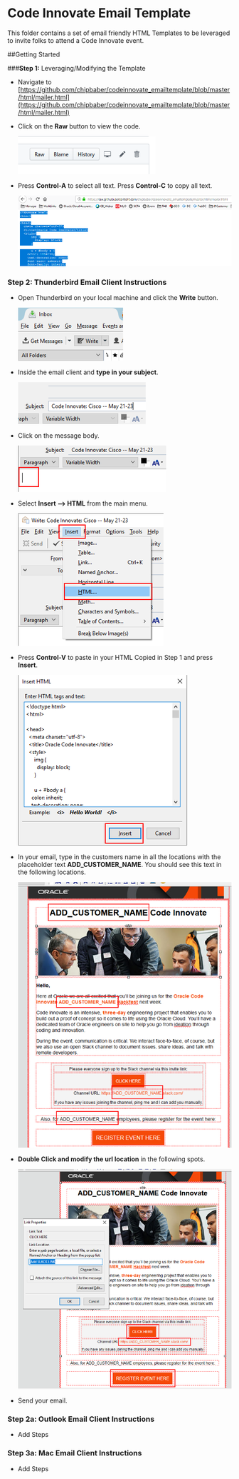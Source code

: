 # Code Innovate Email Template
This folder contains a set of email friendly HTML Templates to be leveraged to invite folks to attend a Code Innovate event.

##Getting Started

###**Step 1:** Leveraging/Modifying the Template

- Navigate to [https://github.com/chipbaber/codeinnovate_emailtemplate/blob/master/html/mailer.html](https://github.com/chipbaber/codeinnovate_emailtemplate/blob/master/html/mailer.html)

- Click on the **Raw** button to view the code.

  ![](images/README-b1064f4c.png)

- Press **Control-A** to select all text. Press **Control-C** to copy all text.

  ![](images/README-367ebbf8.png)

### **Step 2:** Thunderbird Email Client Instructions

- Open Thunderbird on your local machine and click the **Write** button.

  ![](images/README-27fe768d.png)

- Inside the email client and **type in your subject**.

  ![](images/README-560f7ab0.png)

- Click on the message body.

  ![](images/README-1f73e986.png)

- Select **Insert --> HTML** from the main menu.

  ![](images/README-53c269d4.png)

- Press **Control-V** to paste in your HTML Copied in Step 1 and press **Insert**.

  ![](images/README-4869fdab.png)

- In your email, type in the customers name in all the locations with the placeholder text **ADD_CUSTOMER_NAME**. You should see this text in the following locations.

  ![](images/README-66532a6f.png)

- **Double Click and modify the url location** in the following spots.

  ![](images/README-fa2f767e.png)

- Send your email.

### **Step 2a:** Outlook Email Client Instructions

- Add Steps


### **Step 3a:** Mac Email Client Instructions

- Add Steps
